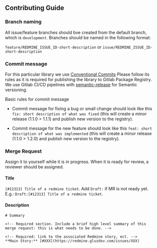 ## Contributing Guide

### Branch naming

All issue/feature branches should bve created from the default branch, which is `development`.
Branches should be named in the following format:

`feature/REDMINE_ISSUE_ID-short-description` or
`issue/REDMINE_ISSUE_ID-short-description`

### Commit message

For this particular library we use [Conventional Commits](https://www.conventionalcommits.org/en/v1.0.0/#summary)
Please follow its rules as it is required for publishing the library to Gitlab Package Registry.
We use Gitlab CI/CD pipelines with [semantic-release](https://semantic-release.gitbook.io/semantic-release/)
for Semantic versioning.

Basic rules for commit message
* Commit message for fixing a bug or small change should look like this
  `fix: short description of what was fixed` (this will create a minor release (1.1.0 > 1.1.1) and publish new version to the registry).

* Commit message for the new feature should look like this
  `feat: short description of what was implemented` (this will create a minor release (1.1.0 > 1.2.0) and publish new version to the registry).

### Merge Request

Assign it to yourself while it is in progress. When it is ready for review, a reviewer should be assigned.

#### Title

`[#12313] Title of a redmine ticket`. Add `Draft:` if MR is not ready yet. E.g.: `Draft:[#12313] Title of a redmine ticket`.
#### Description

```
# Summary

<!-- Required section. Include a brief high level summary of this merge request: this is what needs to be done. -->

<!-- Required: link to the associated Redmine story, ect. -->
**Main Story:** [#XXX](https://redmine.gluzdov.com/issues/XXX)
```

